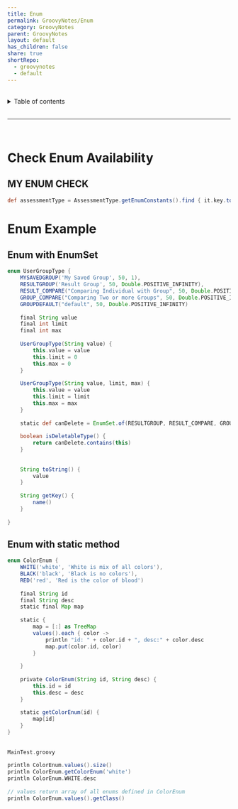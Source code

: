 ```yaml
---
title: Enum
permalink: GroovyNotes/Enum
category: GroovyNotes
parent: GroovyNotes
layout: default
has_children: false
share: true
shortRepo:
  - groovynotes
  - default
---
```


<br/>    
    
<details markdown="block">    
<summary>    
Table of contents    
</summary>    
{: .text-delta }    
1. TOC    
{:toc}    
</details>    
    
<br/>    
    
***    
    
<br/>    
    
# Check Enum Availability    
    
## MY ENUM CHECK    
    
 ```groovy    
def assessmentType = AssessmentType.getEnumConstants().find { it.key.toLowerCase() == securityParamMap.get('assessmentType').toLowerCase() }    
```    
    
# Enum Example    
    
## Enum with EnumSet    
    
```groovy    
enum UserGroupType {    
    MYSAVEDGROUP('My Saved Group', 50, 1),    
    RESULTGROUP('Result Group', 50, Double.POSITIVE_INFINITY),    
    RESULT_COMPARE("Comparing Individual with Group", 50, Double.POSITIVE_INFINITY),    
    GROUP_COMPARE("Comparing Two or more Groups", 50, Double.POSITIVE_INFINITY),    
    GROUPDEFAULT("default", 50, Double.POSITIVE_INFINITY)    
    
    final String value    
    final int limit    
    final int max    
    
    UserGroupType(String value) {    
        this.value = value    
        this.limit = 0    
        this.max = 0    
    }    
    
    UserGroupType(String value, limit, max) {    
        this.value = value    
        this.limit = limit    
        this.max = max    
    }    
    
    static def canDelete = EnumSet.of(RESULTGROUP, RESULT_COMPARE, GROUP_COMPARE, GROUPDEFAULT)    
    
    boolean isDeletableType() {    
        return canDelete.contains(this)    
    }    
    
    
    String toString() {    
        value    
    }    
    
    String getKey() {    
        name()    
    }    
    
}    
```    
    
## Enum with static method    
    
```groovy    
enum ColorEnum {    
    WHITE('white', 'White is mix of all colors'),    
    BLACK('black', 'Black is no colors'),    
    RED('red', 'Red is the color of blood')    
    
    final String id    
    final String desc    
    static final Map map    
    
    static {    
        map = [:] as TreeMap    
        values().each { color ->    
            println "id: " + color.id + ", desc:" + color.desc    
            map.put(color.id, color)    
        }    
    
    }    
    
    private ColorEnum(String id, String desc) {    
        this.id = id    
        this.desc = desc    
    }    
    
    static getColorEnum(id) {    
        map[id]    
    }    
}    
    
    
MainTest.groovy    
    
println ColorEnum.values().size()    
println ColorEnum.getColorEnum('white')    
println ColorEnum.WHITE.desc    
    
// values return array of all enums defined in ColorEnum    
println ColorEnum.values().getClass()    
    
```

